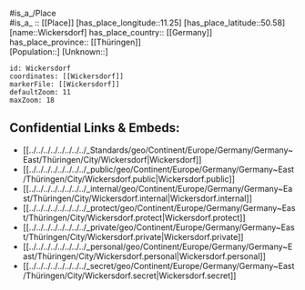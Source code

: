 ﻿---
location: [50.58,11.25] 
mapzoom: [7,12] 
mapmarker: city 
type: City
tags:
- geo/City


SpocWebEntityId: 35588
isDeleted: false
confidential: public

---
#is_a_/Place  
#is_a_ :: [[Place]] 
[has_place_longitude::11.25] 
[has_place_latitude::50.58] 
[name::Wickersdorf] 
has_place_country:: [[Germany]]  
has_place_province:: [[Thüringen]]  
[Population::] 
[Unknown::] 


```leaflet
id: Wickersdorf
coordinates: [[Wickersdorf]] 
markerFile: [[Wickersdorf]] 
defaultZoom: 11 
maxZoom: 18
```


## Confidential Links & Embeds: 
- [[../../../../../../../../_Standards/geo/Continent/Europe/Germany/Germany~East/Thüringen/City/Wickersdorf|Wickersdorf]] 
- [[../../../../../../../../_public/geo/Continent/Europe/Germany/Germany~East/Thüringen/City/Wickersdorf.public|Wickersdorf.public]] 
- [[../../../../../../../../_internal/geo/Continent/Europe/Germany/Germany~East/Thüringen/City/Wickersdorf.internal|Wickersdorf.internal]] 
- [[../../../../../../../../_protect/geo/Continent/Europe/Germany/Germany~East/Thüringen/City/Wickersdorf.protect|Wickersdorf.protect]] 
- [[../../../../../../../../_private/geo/Continent/Europe/Germany/Germany~East/Thüringen/City/Wickersdorf.private|Wickersdorf.private]] 
- [[../../../../../../../../_personal/geo/Continent/Europe/Germany/Germany~East/Thüringen/City/Wickersdorf.personal|Wickersdorf.personal]] 
- [[../../../../../../../../_secret/geo/Continent/Europe/Germany/Germany~East/Thüringen/City/Wickersdorf.secret|Wickersdorf.secret]] 

